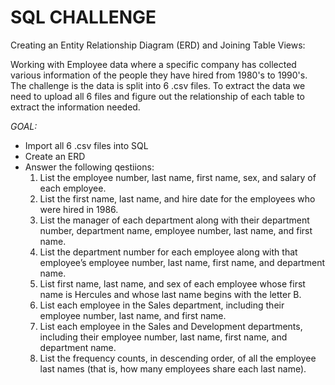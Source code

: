 # SQL CHALLENGE
Creating an Entity Relationship Diagram (ERD) and Joining Table Views:

Working with Employee data where a specific company has collected various information of the people they have hired from 1980's to 1990's. The challenge is the data is split into 6 .csv files. To extract the data we need to upload all 6 files and figure out the relationship of each table to extract the information needed. 

*GOAL:* 
- Import all 6 .csv files into SQL
- Create an ERD
- Answer the following qestiions:
  1) List the employee number, last name, first name, sex, and salary of each employee.
  2) List the first name, last name, and hire date for the employees who were hired in 1986.
  3) List the manager of each department along with their department number, department name, employee number, last name, and first name.
  4) List the department number for each employee along with that employee’s employee number, last name, first name, and department name.
  5) List first name, last name, and sex of each employee whose first name is Hercules and whose last name begins with the letter B.
  6) List each employee in the Sales department, including their employee number, last name, and first name.
  7) List each employee in the Sales and Development departments, including their employee number, last name, first name, and department name.
  8) List the frequency counts, in descending order, of all the employee last names (that is, how many employees share each last name).

